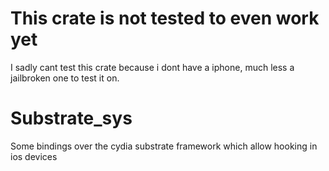 # This crate is not tested to even work yet
I sadly cant test this crate because i dont have a iphone,
much less a jailbroken one to test it on.

# Substrate_sys
Some bindings over the cydia substrate framework
which allow hooking in ios devices

